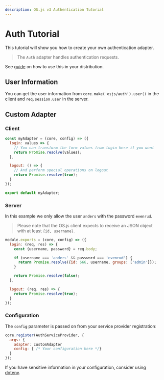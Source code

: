 ```yaml
---
description: OS.js v3 Authentication Tutorial
---
```


# Auth Tutorial

This tutorial will show you how to create your own authentication adapter.

> The `Auth` adapter handles authentication requests.

See [guide](/guide/auth/README.md) on how to use this in your distribution.

## User Information

You can get the user information from `core.make('osjs/auth').user()` in the client and `req.session.user` in the server.

## Custom Adapter

### Client

```javascript
const myAdapter = (core, config) => ({
  login: values => {
    // You can transform the form values from login here if you want
    return Promise.resolve(values);
  },

  logout: () => {
    // And perform special operations on logout
    return Promise.resolve(true);
  }
});

export default myAdapter;
```

### Server

In this example we only allow the user `anders` with the password `evenrud`.

> Please note that the OS.js client expects to receive an JSON object with at least `{id, username}`.

```javascript
module.exports = (core, config) => ({
  login: (req, res) => {
    const {username, password} = req.body;

    if (username === 'anders' && password === 'evenrud') {
      return Promise.resolve({id: 666, username, groups: ['admin']});
    }

    return Promise.resolve(false);
  },

  logout: (req, res) => {
    return Promise.resolve(true);
  }
});
```

### Configuration

The `config` parameter is passed on from your service provider registration:

```javascript
core.register(AuthServiceProvider, {
  args: {
    adapter: customAdapter
    config: { /* Your configuration here */}
  }
});
```

If you have sensitive information in your configuration, consider using [dotenv](https://github.com/motdotla/dotenv).
